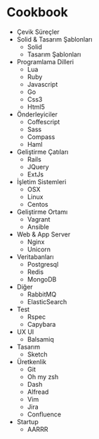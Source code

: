 # Cookbook


* Çevik Süreçler
* Solid & Tasarım Şablonları
    * Solid
    * Tasarım Şablonları
* Programlama Dilleri
    * Lua
    * Ruby
    * Javascript
    * Go
    * Css3
    * Html5
* Önderleyiciler
    * Coffescript
    * Sass
    * Compass
    * Haml
* Geliştirme Çatıları
    * Rails
    * JQuery
    * ExtJs
* İşletim Sistemleri
    * OSX
    * Linux
    * Centos
* Geliştirme Ortamı
    * Vagrant
    * Ansible
* Web & App Server
    * Nginx
    * Unicorn
* Veritabanları
    * Postgresql
    * Redis
    * MongoDB
* Diğer
    * RabbitMQ
    * ElasticSearch
* Test
    * Rspec
    * Capybara
* UX UI
    * Balsamiq
* Tasarım
    * Sketch
* Üretkenlik
    * Git
    * Oh my zsh
    * Dash
    * Alfread
    * Vim
    * Jira
    * Confluence
* Startup
    * AARRR

